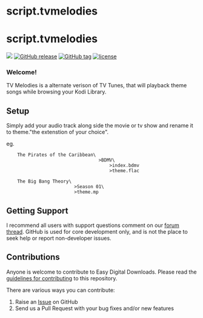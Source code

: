 # script.tvmelodies
# script.tvmelodies

[![](https://img.shields.io/badge/supports-kodi%2017%20|%2018-blue.svg)](https://forum.kodi.tv/showthread.php?tid=327042) [![GitHub release](https://img.shields.io/github/release/smitchell6879/script.tvmelodies.svg)](https://github.com/smitchell6879/script.tvmelodies/releases/latest) [![GitHub tag](https://img.shields.io/github/tag/smitchell6879/script.tvmelodies.svg)](https://github.com/smitchell6879/script.tvmelodies/releases) [![license](https://img.shields.io/github/license/smitchell6879/plugin.video.specialfeatures.svg)](https://github.com/smitchell6879/script.tvmelodies/blob/master/LICENSE)

### Welcome!

TV Melodies is a alternate verison of TV Tunes, that will playback theme songs while browsing your Kodi Library.

## Setup

Simply add your audio track along side the movie or tv show and rename it to theme."the extenstion of your choice".

eg.
```
    The Pirates of the Caribbean\
                                  >BDMV\
                                      >index.bdmv
                                      >theme.flac
```

```
    The Big Bang Theory\
                         >Season 01\
                         >theme.mp
```
## Getting Support

I recommend all users with support questions comment on our [forum thread](https://forum.kodi.tv/showthread.php?tid=327042). GitHub is used for core development only, and is not the place to seek help or report non-developer issues.

## Contributions

Anyone is welcome to contribute to Easy Digital Downloads. Please read the [guidelines for contributing](https://github.com/smitchell6879/script.tvmelodies/blob/master/CONTRIBUTING.md) to this repository.

There are various ways you can contribute:

1. Raise an [Issue](https://github.com/smitchell6879/script.tvmelodies/issues) on GitHub
2. Send us a Pull Request with your bug fixes and/or new features
